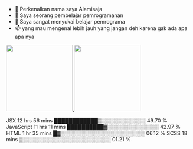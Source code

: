 - 👋 Perkenalkan nama saya Alamisaja
- 👀 Saya seorang pembelajar pemrogramanan
- 💞️ Saya sangat menyukai belajar pemrograma
- 📫 yang mau mengenal lebih jauh yang jangan deh karena gak ada apa apa nya

<p align="left">
<a href="https://github.com/gitalam">
  <img height="180em" src="https://github-readme-stats-eight-theta.vercel.app/api?username=gitalam&show_icons=true&theme=algolia&include_all_commits=true&count_private=true"/>
  <img height="180em" src="https://github-readme-stats-eight-theta.vercel.app/api/top-langs/?username=gitalam&layout=compact&langs_count=8&theme=algolia"/>
</a>
</p>

JSX          12 hrs 56 mins  ████████████▒░░░░░░░░░░░░   49.70 % 
JavaScript   11 hrs 11 mins  ██████████▓░░░░░░░░░░░░░░   42.97 % 
HTML         1 hr 35 mins    █▓░░░░░░░░░░░░░░░░░░░░░░░   06.12 % 
SCSS         18 mins         ▒░░░░░░░░░░░░░░░░░░░░░░░░   01.21 % 
